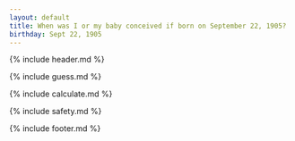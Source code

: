 ```yaml
---
layout: default
title: When was I or my baby conceived if born on September 22, 1905?
birthday: Sept 22, 1905
---
```


{% include header.md %}

{% include guess.md %}

{% include calculate.md %}

{% include safety.md %}

{% include footer.md %}



